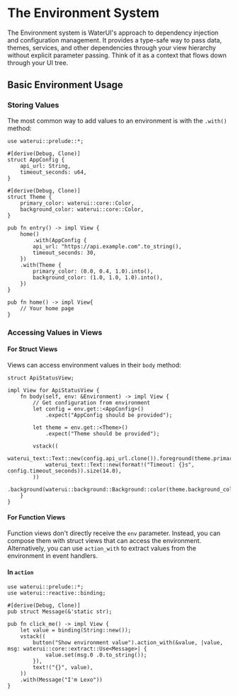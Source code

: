 # The Environment System

The Environment system is WaterUI's approach to dependency injection and configuration management. It provides a type-safe way to pass data, themes, services, and other dependencies through your view hierarchy without explicit parameter passing. Think of it as a context that flows down through your UI tree.

## Basic Environment Usage

### Storing Values

The most common way to add values to an environment is with the `.with()` method:

```rust,ignore
use waterui::prelude::*;

#[derive(Debug, Clone)]
struct AppConfig {
    api_url: String,
    timeout_seconds: u64,
}

#[derive(Debug, Clone)]
struct Theme {
    primary_color: waterui::core::Color,
    background_color: waterui::core::Color,
}

pub fn entry() -> impl View {
    home()
        .with(AppConfig {
        api_url: "https://api.example.com".to_string(),
        timeout_seconds: 30,
    })
    .with(Theme {
        primary_color: (0.0, 0.4, 1.0).into(),
        background_color: (1.0, 1.0, 1.0).into(),
    })
}

pub fn home() -> impl View{
	// Your home page
}
```

### Accessing Values in Views

#### For Struct Views

Views can access environment values in their `body` method:

```rust,ignore
struct ApiStatusView;

impl View for ApiStatusView {
    fn body(self, env: &Environment) -> impl View {
        // Get configuration from environment
        let config = env.get::<AppConfig>()
            .expect("AppConfig should be provided");
            
        let theme = env.get::<Theme>()
            .expect("Theme should be provided");
        
        vstack((
            waterui_text::Text::new(config.api_url.clone()).foreground(theme.primary_color.clone()),
            waterui_text::Text::new(format!("Timeout: {}s", config.timeout_seconds)).size(14.0),
        ))
        .background(waterui::background::Background::color(theme.background_color.clone()))
    }
}
```

#### For Function Views
Function views don't directly receive the `env` parameter. Instead, you can compose them with struct views that can access the environment. Alternatively, you can use `action_with` to extract values from the environment in event handlers.

#### In `action`
```rust,ignore
use waterui::prelude::*;
use waterui::reactive::binding;

#[derive(Debug, Clone)]
pub struct Message(&'static str);

pub fn click_me() -> impl View {
    let value = binding(String::new());
    vstack((
        button("Show environment value").action_with(&value, |value, msg: waterui::core::extract::Use<Message>| {
            value.set(msg.0 .0.to_string());
        }),
        text!("{}", value),
    ))
    .with(Message("I'm Lexo"))
}
```
